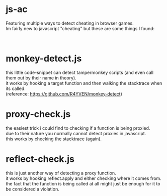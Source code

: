 # js-ac
Featuring multiple ways to detect cheating in browser games.\
Im fairly new to javascript "cheating" but these are some things I found:


<br>


# monkey-detect.js
this little code-snippet can detect tampermonkey scripts (and even call them out by their name in theory).\
it works by hooking a target function and then walking the stacktrace when its called.\
(reference: https://github.com/R4YVEN/monkey-detect)


# proxy-check.js
the easiest trick i could find to checking if a function is being proxied.\
due to their nature you normally cannot detect proxies in javascript.\
this works by checking the stacktrace (again).


# reflect-check.js
this is just another way of detecting a proxy function.\
it works by hooking reflect.apply and either checking where it comes from.\
the fact that the function is being called at all might just be enough for it to be considered a violation.
